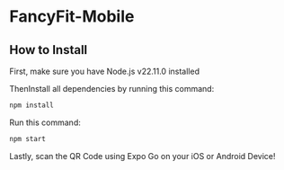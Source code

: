# FancyFit-Mobile
## How to Install

First, make sure you have Node.js v22.11.0 installed

ThenInstall all dependencies by running this command:

```bash
npm install
```

Run this command:

```bash
npm start
```

Lastly, scan the QR Code using Expo Go on your iOS or Android Device!